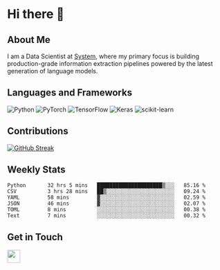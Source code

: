 # Hi there 👋

## About Me
I am a Data Scientist at [System](https://www.system.com), where my primary focus is building production-grade information extraction pipelines powered by the latest generation of language models.

## Languages and Frameworks
![Python](https://img.shields.io/badge/python-3670A0?style=for-the-badge&logo=python&logoColor=ffdd54)
![PyTorch](https://img.shields.io/badge/PyTorch-%23EE4C2C.svg?style=for-the-badge&logo=PyTorch&logoColor=white)
![TensorFlow](https://img.shields.io/badge/TensorFlow-%23FF6F00.svg?style=for-the-badge&logo=TensorFlow&logoColor=white)
![Keras](https://img.shields.io/badge/Keras-%23D00000.svg?style=for-the-badge&logo=Keras&logoColor=white)
![scikit-learn](https://img.shields.io/badge/scikit--learn-%23F7931E.svg?style=for-the-badge&logo=scikit-learn&logoColor=white)


## Contributions
[![GitHub Streak](https://streak-stats.demolab.com/?user=naingthet&theme=dark)](https://git.io/streak-stats)


## Weekly Stats
<!--START_SECTION:waka-->

```text
Python       32 hrs 5 mins   █████████████████████▒░░░   85.16 %
CSV          3 hrs 28 mins   ██▒░░░░░░░░░░░░░░░░░░░░░░   09.24 %
YAML         58 mins         ▓░░░░░░░░░░░░░░░░░░░░░░░░   02.59 %
JSON         46 mins         ▓░░░░░░░░░░░░░░░░░░░░░░░░   02.07 %
TOML         8 mins          ░░░░░░░░░░░░░░░░░░░░░░░░░   00.38 %
Text         7 mins          ░░░░░░░░░░░░░░░░░░░░░░░░░   00.32 %
```

<!--END_SECTION:waka-->

## Get in Touch
<p align='left'>
<!-- <a href="https://naingthet.github.io/"><img height="30" src="https://img.shields.io/badge/Portfolio-%230077B5.svg?style=for-the-badge&logoColor=white"></a>&nbsp;&nbsp; -->
<a href="https://www.linkedin.com/in/thet-naing/"><img height="30" src="https://img.shields.io/badge/linkedin-%230077B5.svg?style=for-the-badge&logo=linkedin&logoColor=white"></a>&nbsp;&nbsp;
</p>
